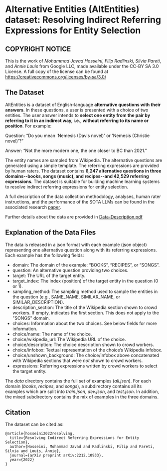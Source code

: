 # Alternative Entities (AltEntities) dataset: Resolving Indirect Referring Expressions for Entity Selection

## COPYRIGHT NOTICE

This is the work of *Mohammad Javad Hosseini*, *Filip Radlinski*, *Silvia Pareti*, and *Annie Louis* from Google LLC, made available under the CC-BY SA 3.0 License. A full copy of the license can be found at https://creativecommons.org/licenses/by-sa/3.0/

## The Dataset

AltEntities is a dataset of English-language **alternative questions with their answers**. In these questions, a user is presented with a choice of two entities. The user answer intends to **select one entity from the pair by referring to it in an indirect way, i.e., without referring to its name or position**. For example:

Question: “Do you mean 'Nemesis (Davis novel)' or 'Nemesis (Christie novel)'?”

Answer: “Not the more modern one, the one closer to BC than 2021.”

The entity names are sampled from Wikipedia. The alternative questions are generated using a simple template. The referring expressions are provided by human raters. The dataset contains **6,247 alternative questions in three domains--books, songs (music), and recipes--and 42,529 referring expressions**. The dataset is suitable for building machine learning systems to resolve indirect referring expressions for entity selection.

A full description of the data collection methodology, analyses, human rater instructions, and the performance of the SOTA LLMs can be found in the associated research [paper](https://arxiv.org/abs/2212.10933).

Further details about the data are provided in [Data-Description.pdf](Data-Description.pdf)

## Explanation of the Data Files

The data is released in a json format with each example (json object) representing one alternative question along with its referring expressions. Each example has the following fields:

* domain: The domain of the example: “BOOKS”, “RECIPES”, or “SONGS”.
* question: An alternative question providing two choices.
* target: The URL of the target entity.
* target_index: The index (position) of the target entity in the question (0 or 1).
* sampling_method: The sampling method used to sample the entities in the question (e.g., SAME_NAME, SIMILAR_NAME, or SIMILAR_DESCRIPTION).
* description_section: The title of the Wikipedia section shown to crowd workers. If empty, indicates the first section. This does not apply to the "SONGS" domain.
* choices: Information about the two choices. See below fields for more information.
* choice/name: The name of the choice.
* choice/wikipedia_url: The Wikipedia URL of the choice.
* choice/description: The choice description shown to crowd workers.
* choice/infobox: Textual representation of the choice’s Wikipedia infobox.
* choice/unshown_background: The choice/infobox above concatenated with Wikipedia sections that were *not* shown to crowd workers.
* expressions: Referring expressions written by crowd workers to select the target entity.

The *data* directory contains the full set of examples (*all.json*). For each domain (*books*, *recipes*, and *songs*), a subdirectory contains all its examples which are split into *train.json*, *dev.json*, and *test.json*. In addition, the mixed subdirectory contains the mix of examples in the three domains.

## Citation
The dataset can be cited as:

```
@article{hosseini2022resolving,
  title={Resolving Indirect Referring Expressions for Entity Selection},
  author={Hosseini, Mohammad Javad and Radlinski, Filip and Pareti, Silvia and Louis, Annie},
  journal={arXiv preprint arXiv:2212.10933},
  year={2022}
}
```
